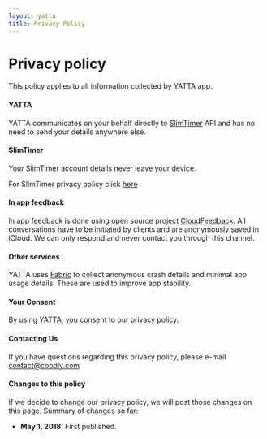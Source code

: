 ```yaml
---
layout: yatta
title: Privacy Policy
---
```

# Privacy policy

This policy applies to all information collected by YATTA app.

#### **YATTA**
YATTA communicates on your behalf directly to [SlimTimer][5] API and has no need to send your details anywhere else.

#### **SlimTimer**
Your SlimTimer account details never leave your device.

For SlimTimer privacy policy click [here][2]

#### **In app feedback**
In app feedback is done using open source project [CloudFeedback][4]. All conversations have to be initiated by clients and are anonymously saved in iCloud. We can only respond and never contact you through this channel.

#### **Other services**
YATTA uses [Fabric][3] to collect anonymous crash details and minimal app usage details. These are used to improve app stability.

#### **Your Consent**
By using YATTA, you consent to our privacy policy.

#### **Contacting Us**
If you have questions regarding this privacy policy, please e-mail [contact@coodly.com][1]

#### **Changes to this policy**
If we decide to change our privacy policy, we will post those changes on this page. Summary of changes so far:

* **May 1, 2018**: First published.


[1]: mailto:contact@coodly.com
[2]: http://slimtimer.com/help/privacy
[3]: https://fabric.io
[4]: https://github.com/coodly/CloudFeedback
[5]: http://slimtimer.com